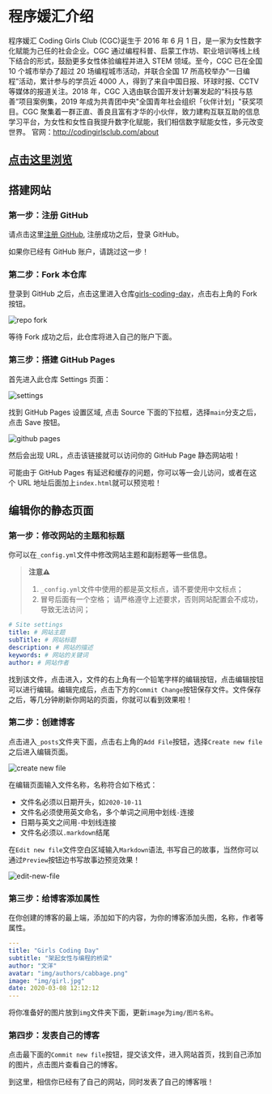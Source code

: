 # 程序媛汇介绍

程序媛汇 Coding Girls Club (CGC)诞生于 2016 年 6 月 1 日，是一家为女性数字化赋能为己任的社会企业。CGC 通过编程科普、启蒙工作坊、职业培训等线上线下结合的形式，鼓励更多女性体验编程并进入 STEM 领域。至今，CGC 已在全国 10 个城市举办了超过 20 场编程城市活动，并联合全国 17 所高校举办“一日编程”活动，累计参与的学员近 4000 人，得到了来自中国日报、环球时报、CCTV 等媒体的报道关注。2018 年，CGC 入选由联合国开发计划署发起的“科技与慈善”项目案例集，2019 年成为共青团中央"全国青年社会组织「伙伴计划」"获奖项目。CGC 聚集着一群正直、善良且富有才华的小伙伴，致力建构互联互助的信息学习平台，为女性和女性自我提升数字化赋能，我们相信数字赋能女性，多元改变世界。
官网：http://codingirlsclub.com/about

## [点击这里浏览](https://codinggirlsclub.github.io/Girls-Coding-Day-Story-1/)

## 搭建网站

### 第一步：注册 GitHub

请点击这里[注册 GitHub](https://github.com/join?ref_cta=Sign+up&ref_loc=header+logged+out&ref_page=%2F&source=header-home), 注册成功之后，登录 GitHub。

如果你已经有 GitHub 账户，请跳过这一步！

### 第二步：Fork 本仓库

登录到 GitHub 之后，点击这里进入仓库[girls-coding-day](https://github.com/CodingGirlsClub/Girls-Coding-Day-Story-1)，点击右上角的 Fork 按钮。

![repo fork](https://cdn.jsdelivr.net/gh/sundevilyang/images@master/20210306-UFTSTl.png)

等待 Fork 成功之后，此仓库将进入自己的账户下面。

### 第三步：搭建 GitHub Pages

首先进入此仓库 Settings 页面：

![settings](https://cdn.jsdelivr.net/gh/sundevilyang/images@master/20210306-wVvYVG.png)

找到 GitHub Pages 设置区域, 点击 Source 下面的下拉框，选择`main`分支之后，点击 Save 按钮。

![github pages](https://cdn.jsdelivr.net/gh/sundevilyang/images@master/20210306-SsFP1z.png)

然后会出现 URL，点击该链接就可以访问你的 GitHub Page 静态网站啦！

可能由于 GitHub Pages 有延迟和缓存的问题，你可以等一会儿访问，或者在这个 URL 地址后面加上`index.html`就可以预览啦！

## 编辑你的静态页面

### 第一步：修改网站的主题和标题

你可以在`_config.yml`文件中修改网站主题和副标题等一些信息。

> **注意⚠️**
> 1. `_config.yml`文件中使用的都是英文标点，请不要使用中文标点；
> 2. 冒号后面有一个空格；
> 请严格遵守上述要求，否则网站配置会不成功，导致无法访问；

```yml
# Site settings
title: # 网站主题
subTitle: # 网站标题
description: # 网站的描述
keywords: # 网站的关键词
author: # 网站作者
```

找到该文件，点击进入，文件的右上角有一个铅笔字样的编辑按钮，点击编辑按钮可以进行编辑。编辑完成后，点击下方的`Commit Change`按钮保存文件。文件保存之后，等几分钟刷新你网站的页面，你就可以看到效果啦！

### 第二步：创建博客

点击进入`_posts`文件夹下面，点击右上角的`Add File`按钮，选择`Create new file`之后进入编辑页面。

![create new file](https://tva1.sinaimg.cn/large/008eGmZEly1go89fohkb1j31yo0b076r.jpg)

在编辑页面输入文件名称，名称符合如下格式：

- 文件名必须以日期开头，如`2020-10-11`
- 文件名必须使用英文命名，多个单词之间用中划线`-`连接
- 日期与英文之间用`-`中划线连接
- 文件名必须以`.markdown`结尾

在`Edit new file`文件空白区域输入`Markdown`语法, 书写自己的故事，当然你可以通过`Preview`按钮边书写故事边预览效果！

![edit-new-file](https://tva1.sinaimg.cn/large/008eGmZEly1go89mp6brkj31om0g0wg6.jpg)

### 第三步：给博客添加属性

在你创建的博客的最上端，添加如下的内容，为你的博客添加头图，名称，作者等属性。

```yml
---
title: "Girls Coding Day"
subtitle: "架起女性与编程的桥梁"
author: "文洋"
avatar: "img/authors/cabbage.png"
image: "img/girl.jpg"
date: 2020-03-08 12:12:12
---

```

将你准备好的图片放到`img`文件夹下面，更新`image`为`img/图片名称`。

### 第四步：发表自己的博客

点击最下面的`Commit new file`按钮，提交该文件，进入网站首页，找到自己添加的图片，点击图片查看自己的博客。

到这里，相信你已经有了自己的网站，同时发表了自己的博客哦！

